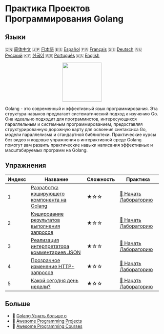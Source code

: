 # Практика Проектов Программирования Golang

## Языки

🇨🇳 [简体中文](README_zh.md) 🇯🇵 [日本語](README_ja.md) 🇪🇸 [Español](README_es.md) 🇫🇷 [Français](README_fr.md) 🇩🇪 [Deutsch](README_de.md) 🇷🇺 [Русский](README_ru.md) 🇰🇷 [한국어](README_ko.md) 🇧🇷 [Português](README_pt.md) 🇺🇸 [English](README.md) 

<div align="center">
<img width="128px" src="https://file.labex.io/path/YgASYacMNI6I.png">
</div>

Golang - это современный и эффективный язык программирования. Эта структура навыков предлагает систематический подход к изучению Go. Она идеально подходит для программистов, интересующихся параллельным и системным программированием, предоставляя структурированную дорожную карту для освоения синтаксиса Go, модели параллелизма и стандартной библиотеки. Практические курсы без видео и кодовые упражнения в интерактивной среде Golang помогут вам развить практические навыки написания эффективных и масштабируемых программ на Golang.

## Упражнения

|   Индекс | Название                                                                                                                   | Сложность   | Практика                                                                                               |
|----------|----------------------------------------------------------------------------------------------------------------------------|-------------|--------------------------------------------------------------------------------------------------------|
|        1 | [Разработка кэширующего компонента на Golang](https://labex.io/ru/courses/project-development-of-golang-caching-component) | ★☆☆         | [🚀 Начать Лабораторию](https://labex.io/ru/courses/project-development-of-golang-caching-component)   |
|        2 | [Кэширование результатов выполнения запросов](https://labex.io/ru/courses/project-cache-request-execution-results)         | ★☆☆         | [🚀 Начать Лабораторию](https://labex.io/ru/courses/project-cache-request-execution-results)           |
|        3 | [Реализация интерпретатора комментариев JSON](https://labex.io/ru/courses/project-implement-json-comment-interpreter)      | ★☆☆         | [🚀 Начать Лабораторию](https://labex.io/ru/courses/project-implement-json-comment-interpreter)        |
|        4 | [Прозрачное изменение HTTP-запросов](https://labex.io/ru/courses/project-transparent-modification-of-http-requests)        | ★☆☆         | [🚀 Начать Лабораторию](https://labex.io/ru/courses/project-transparent-modification-of-http-requests) |
|        5 | [Какой сегодня день недели?](https://labex.io/ru/courses/project-what-day-is-it-today)                                     | ★☆☆         | [🚀 Начать Лабораторию](https://labex.io/ru/courses/project-what-day-is-it-today)                      |

## Больше

- 🔗 [Golang Узнать больше о](https://labex.io/ru/skilltrees/go)
- 🔗 [Awesome Programming Projects](https://github.com/labex-labs/awesome-programming-projects)
- 🔗 [Awesome Programming Courses](https://github.com/labex-labs/awesome-programming-courses)

